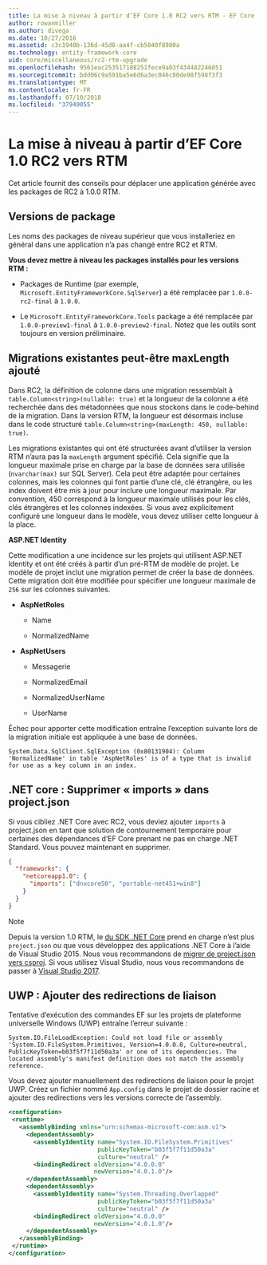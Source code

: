 ```yaml
---
title: La mise à niveau à partir d’EF Core 1.0 RC2 vers RTM - EF Core
author: rowanmiller
ms.author: divega
ms.date: 10/27/2016
ms.assetid: c3c1940b-136d-45d8-aa4f-cb5040f8980a
ms.technology: entity-framework-core
uid: core/miscellaneous/rc2-rtm-upgrade
ms.openlocfilehash: 9561eac253517188251fece9a03f434482246051
ms.sourcegitcommit: bdd06c9a591ba5e6d6a3ec046c80de98f598f3f3
ms.translationtype: MT
ms.contentlocale: fr-FR
ms.lasthandoff: 07/10/2018
ms.locfileid: "37949055"
---
```

# <a name="upgrading-from-ef-core-10-rc2-to-rtm"></a>La mise à niveau à partir d’EF Core 1.0 RC2 vers RTM

Cet article fournit des conseils pour déplacer une application générée avec les packages de RC2 à 1.0.0 RTM.

## <a name="package-versions"></a>Versions de package

Les noms des packages de niveau supérieur que vous installeriez en général dans une application n’a pas changé entre RC2 et RTM.

**Vous devez mettre à niveau les packages installés pour les versions RTM :**

* Packages de Runtime (par exemple, `Microsoft.EntityFrameworkCore.SqlServer`) a été remplacée par `1.0.0-rc2-final` à `1.0.0`.

* Le `Microsoft.EntityFrameworkCore.Tools` package a été remplacée par `1.0.0-preview1-final` à `1.0.0-preview2-final`. Notez que les outils sont toujours en version préliminaire.

## <a name="existing-migrations-may-need-maxlength-added"></a>Migrations existantes peut-être maxLength ajouté

Dans RC2, la définition de colonne dans une migration ressemblait à `table.Column<string>(nullable: true)` et la longueur de la colonne a été recherchée dans des métadonnées que nous stockons dans le code-behind de la migration. Dans la version RTM, la longueur est désormais incluse dans le code structuré `table.Column<string>(maxLength: 450, nullable: true)`.

Les migrations existantes qui ont été structurées avant d’utiliser la version RTM n’aura pas la `maxLength` argument spécifié. Cela signifie que la longueur maximale prise en charge par la base de données sera utilisée (`nvarchar(max)` sur SQL Server). Cela peut être adaptée pour certaines colonnes, mais les colonnes qui font partie d’une clé, clé étrangère, ou les index doivent être mis à jour pour inclure une longueur maximale. Par convention, 450 correspond à la longueur maximale utilisés pour les clés, clés étrangères et les colonnes indexées. Si vous avez explicitement configuré une longueur dans le modèle, vous devez utiliser cette longueur à la place.

**ASP.NET Identity**

Cette modification a une incidence sur les projets qui utilisent ASP.NET Identity et ont été créés à partir d’un pré-RTM de modèle de projet. Le modèle de projet inclut une migration permet de créer la base de données. Cette migration doit être modifiée pour spécifier une longueur maximale de `256` sur les colonnes suivantes.

*  **AspNetRoles**

    * Name

    * NormalizedName

*  **AspNetUsers**

   * Messagerie

   * NormalizedEmail

   * NormalizedUserName

   * UserName

Échec pour apporter cette modification entraîne l’exception suivante lors de la migration initiale est appliquée à une base de données.

    System.Data.SqlClient.SqlException (0x80131904): Column 'NormalizedName' in table 'AspNetRoles' is of a type that is invalid for use as a key column in an index.

## <a name="net-core-remove-imports-in-projectjson"></a>.NET core : Supprimer « imports » dans project.json

Si vous cibliez .NET Core avec RC2, vous deviez ajouter `imports` à project.json en tant que solution de contournement temporaire pour certaines des dépendances d’EF Core prenant ne pas en charge .NET Standard. Vous pouvez maintenant en supprimer.

``` json
{
  "frameworks": {
    "netcoreapp1.0": {
      "imports": ["dnxcore50", "portable-net451+win8"]
    }
  }
}
```

> [!NOTE]  
> Depuis la version 1.0 RTM, le [du SDK .NET Core](https://www.microsoft.com/net/download/core) prend en charge n’est plus `project.json` ou que vous développez des applications .NET Core à l’aide de Visual Studio 2015. Nous vous recommandons de [migrer de project.json vers csproj](https://docs.microsoft.com/dotnet/articles/core/migration/). Si vous utilisez Visual Studio, nous vous recommandons de passer à [Visual Studio 2017](https://www.visualstudio.com/downloads/).

## <a name="uwp-add-binding-redirects"></a>UWP : Ajouter des redirections de liaison

Tentative d’exécution des commandes EF sur les projets de plateforme universelle Windows (UWP) entraîne l’erreur suivante :

    System.IO.FileLoadException: Could not load file or assembly 'System.IO.FileSystem.Primitives, Version=4.0.0.0, Culture=neutral, PublicKeyToken=b03f5f7f11d50a3a' or one of its dependencies. The located assembly's manifest definition does not match the assembly reference.

Vous devez ajouter manuellement des redirections de liaison pour le projet UWP. Créez un fichier nommé `App.config` dans le projet de dossier racine et ajouter des redirections vers les versions correcte de l’assembly.

``` xml
<configuration>
 <runtime>
   <assemblyBinding xmlns="urn:schemas-microsoft-com:asm.v1">
     <dependentAssembly>
       <assemblyIdentity name="System.IO.FileSystem.Primitives"
                         publicKeyToken="b03f5f7f11d50a3a"
                         culture="neutral" />
       <bindingRedirect oldVersion="4.0.0.0"
                        newVersion="4.0.1.0"/>
     </dependentAssembly>
     <dependentAssembly>
       <assemblyIdentity name="System.Threading.Overlapped"
                         publicKeyToken="b03f5f7f11d50a3a"
                         culture="neutral" />
       <bindingRedirect oldVersion="4.0.0.0"
                        newVersion="4.0.1.0"/>
     </dependentAssembly>
   </assemblyBinding>
 </runtime>
</configuration>
```
